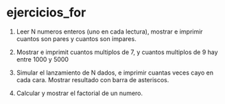 # ejercicios_for

1. Leer N numeros enteros (uno en cada lectura), mostrar e imprimir cuantos son pares y cuantos son impares.

2. Mostrar e imprimit cuantos multiplos de 7, y cuantos multiplos de 9 hay entre 1000 y 5000

3. Simular el lanzamiento de N dados, e imprimir cuantas veces cayo en cada cara. Mostrar resultado con barra de asteriscos.

4. Calcular y mostrar el factorial de un numero.